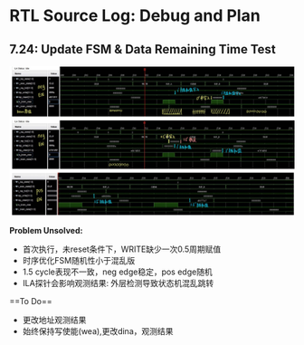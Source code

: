 # RTL Source Log: Debug and Plan

## 7.24: Update FSM & Data Remaining Time Test

![Chaotic Sequential FSM](../images/FSM_v1_Analysis.jpg)

**Problem Unsolved:**
- 首次执行，未reset条件下，WRITE缺少一次0.5周期赋值
- 时序优化FSM随机性小于混乱版
- 1.5 cycle表现不一致，neg edge稳定，pos edge随机
- ILA探针会影响观测结果: 外层检测导致状态机混乱跳转

==To Do==
- 更改地址观测结果
- 始终保持写使能(wea),更改dina，观测结果